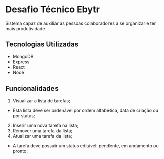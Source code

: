 # Desafio Técnico Ebytr

Sistema capaz de auxiliar as pessoas colaboradores a se organizar e ter mais produtividade

## Tecnologias Utilizadas

- MongoDB 
- Express 
- React 
- Node

## Funcionalidades

1. Visualizar a lista de tarefas;
- Esta lista deve ser ordenável por ordem alfabética, data de criação ou por status;
2. Inserir uma nova tarefa na lista;
3. Remover uma tarefa da lista;
5. Atualizar uma tarefa da lista;
- A tarefa deve possuir um status editável: pendente, em andamento ou pronto;



